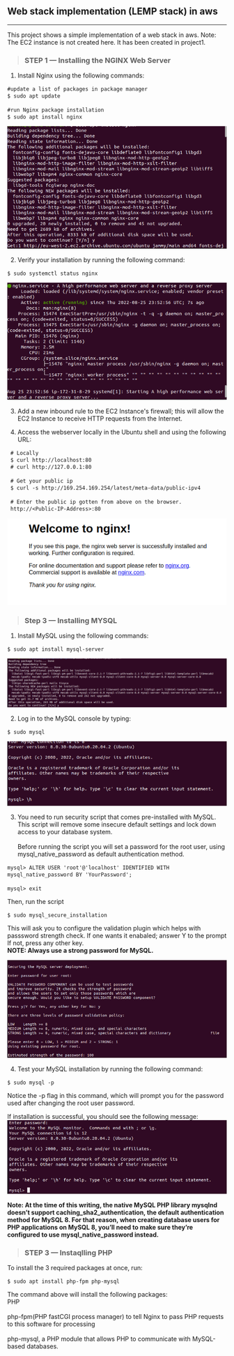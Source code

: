 ## Web stack implementation (LEMP stack) in aws
---
This project shows a simple implementation of a web stack in aws.
Note: The EC2 instance is not created here. It has been created in project1.
<br>

> ### **STEP 1 — Installing the NGINX Web Server**


1. Install Nginx using the following commands:

```
#update a list of packages in package manager
$ sudo apt update

#run Nginx package installation
$ sudo apt install nginx
```
![Nginx Installation](images/Nginx-installation.png)

2. Verify your installation by running the following command:

```
$ sudo systemctl status nginx
```
![Nginx Running](images/Nginx-running.png)

3. Add a new inbound rule to the EC2 Instance's firewall; this will allow the EC2 Instance to receive HTTP requests from the Internet.

4. Access the webserver locally in the Ubuntu shell and using the following URL:
```
 # Locally
 $ curl http://localhost:80
 # curl http://127.0.0.1:80
                                        
 # Get your public ip
 $ curl -s http://169.254.169.254/latest/meta-data/public-ipv4

 # Enter the public ip gotten from above on the browser.
 http://<Public-IP-Address>:80
```
![Nginx Live](images/Nginx-live.png)

> ### **Step 3 — Installing MYSQL** 

1. Install MySQL using the following commands:
```
$ sudo apt install mysql-server
```
![SQL Installation](images/MYSQL-install.png)

2. Log in to the MySQL console by typing:
```
$ sudo mysql
```
![SQL Proper](images/MYSQL-proper.png)

3. You need to run security script 
that comes pre-installed with MySQL. This script will remove some insecure default settings and lock down access to your database system.<br><br>
Before running the script you will set a password for the root user, using mysql_native_password as default authentication method.

```
mysql> ALTER USER 'root'@'localhost' IDENTIFIED WITH mysql_native_password BY 'YourPassword';

mysql> exit
```
Then, run the script
```
$ sudo mysql_secure_installation
```
This will ask you to configure the validation plugin which helps with passsword strength check. If one wants it enabaled; answer Y to the prompt If not, press any other key.
<br>
<b> NOTE: Always use a strong password for MySQL. </b>

![SQL Security Setup](images/SQL-validation-setup.png) 

4. Test your MySQL installation by running the following command:
```
$ sudo mysql -p
```

Notice the -p flag in this command, which will prompt you for the password used after changing the root user password.

If installation is successful, you should see the following message:
![SQL Completion](images/SQL-complete.png) 

<b>Note: At the time of this writing, the native MySQL PHP library mysqlnd doesn’t support caching_sha2_authentication, the default authentication method for MySQL 8. For that reason, when creating database users for PHP applications on MySQL 8, you’ll need to make sure they’re configured to use mysql_native_password instead.</b>

> ### **STEP 3 — Instaqlling PHP**
To install the 3 required packages at once, run:
```
$ sudo apt install php-fpm php-mysql
```
The command above will install the following packages:
<br>PHP </br>
<br>php-fpm(PHP fastCGI process manager) to tell Nginx to pass PHP requests to this software for processing</br>
<br>php-mysql, a PHP module that allows PHP to communicate with MySQL-based databases.</br>



